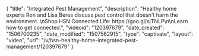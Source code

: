{
    "title": "Integrated Pest Management",
    "description": "Healthy home experts Ron and Lisa Beres discuss pest control that doesn't harm the environment. \nShop HSN Connected Life: https:\/\/goo.gl\/sjTNLP\n\nLearn how to get connected.",
    "videoid": "120397679",
    "date_created": "1506700235",
    "date_modified": "1507562915",
    "type": "captivate",
    "layout": "video",
    "url": "\/v\/hsn-healthy-home-integrated-pest-management\/120397679"
}